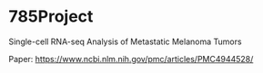 # 785Project
Single-cell RNA-seq Analysis of Metastatic Melanoma Tumors

Paper: https://www.ncbi.nlm.nih.gov/pmc/articles/PMC4944528/
